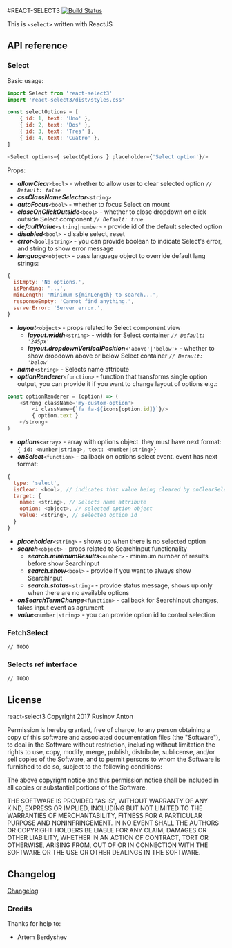 #REACT-SELECT3
[![Build Status](https://travis-ci.org/RusinovAnton/react-select3.svg?branch=master)](https://travis-ci.org/RusinovAnton/react-select3)  

This is `<select>` written with ReactJS

## API reference
### Select
Basic usage:
```javascript
import Select from 'react-select3'
import 'react-select3/dist/styles.css'

const selectOptions = [
    { id: 1, text: 'Uno' },
    { id: 2, text: 'Dos' },
    { id: 3, text: 'Tres' },
    { id: 4, text: 'Cuatro' },
]

<Select options={ selectOptions } placeholder={'Select option'}/>
```

Props:
- ***allowClear***`<bool>` - whether to allow user to clear selected option *`// Default: false`*
- ***cssClassNameSelector***`<string>`
- ***autoFocus***`<bool>` - whether to focus Select on mount
- ***closeOnClickOutside***`<bool>` - whether to close dropdown on click outside Select component *`// Default: true`*
- ***defaultValue***`<string|number>` - provide id of the default selected option
- ***disabled***`<bool>` - disable select, reset
- ***error***`<bool|string>` - you can provide boolean to indicate Select's error, and string to show error message
- ***language***`<object>` - pass language object to override default lang strings:
```javascript
{
  isEmpty: 'No options.',
  isPending: '...',
  minLength: 'Minimum ${minLength} to search...',
  responseEmpty: 'Cannot find anything.',
  serverError: 'Server error.',
}
```
- ***layout***`<object>` - props related to Select component view
  - ***layout.width***`<string>` - width for Select container *`// Default: '245px'`*
  - ***layout.dropdownVerticalPosition***`<'above'|'below'>` - whether to show dropdown above or below Select container *`// Default: 'below'`*
- ***name***`<string>` - Selects name attribute
- ***optionRenderer***`<function>` - function that transforms single option output, you can provide it if you want to change layout of options e.g.:
```javascript
const optionRenderer = (option) => (
    <strong className='my-custom-option'>
        <i className={`fa fa-${icons[option.id]}`}/>
        { option.text }
    </strong>
)
```
- ***options***`<array>` - array with options object. they must have next format:  
`{ id: <number|string>, text: <number|string>}`
- ***onSelect***`<function>` - callback on options select event. event has next format:
```javascript
{
  type: 'select',
  isClear: <bool>, // indicates that value being cleared by onClearSelection
  target: {
    name: <string>, // Selects name attribute
    option: <object>, // selected option object
    value: <string>, // selected option id
  }
}
```
- ***placeholder***`<string>` - shows up when there is no selected option
- ***search***`<object>` - props related to SearchInput functionality
  - ***search.minimumResults***`<number>` - minimum number of results before show SearchInput
  - ***search.show***`<bool>` - provide if you want to always show SearchInput
  - ***search.status***`<string>` - provide status message, shows up only when there are no available options
- ***onSearchTermChange***`<function>` - callback for SearchInput changes, takes input event as agrument
- ***value***`<number|string>` - you can provide option id to control selection
  
### FetchSelect
`// TODO`
### Selects ref interface
`// TODO`

## License

react-select3 Copyright 2017 Rusinov Anton

Permission is hereby granted, free of charge, to any person obtaining a copy of this software and associated documentation files (the "Software"), to deal in the Software without restriction, including without limitation the rights to use, copy, modify, merge, publish, distribute, sublicense, and/or sell copies of the Software, and to permit persons to whom the Software is furnished to do so, subject to the following conditions:

The above copyright notice and this permission notice shall be included in all copies or substantial portions of the Software.

THE SOFTWARE IS PROVIDED "AS IS", WITHOUT WARRANTY OF ANY KIND, EXPRESS OR IMPLIED, INCLUDING BUT NOT LIMITED TO THE WARRANTIES OF MERCHANTABILITY, FITNESS FOR A PARTICULAR PURPOSE AND NONINFRINGEMENT. IN NO EVENT SHALL THE AUTHORS OR COPYRIGHT HOLDERS BE LIABLE FOR ANY CLAIM, DAMAGES OR OTHER LIABILITY, WHETHER IN AN ACTION OF CONTRACT, TORT OR OTHERWISE, ARISING FROM, OUT OF OR IN CONNECTION WITH THE SOFTWARE OR THE USE OR OTHER DEALINGS IN THE SOFTWARE.

## Changelog

[Changelog](https://github.com/RusinovAnton/react-select3/releases)

### Credits

Thanks for help to: 
- Artem Berdyshev 
